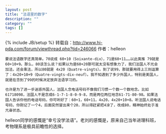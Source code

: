 ```yaml
---
layout: post
title: "法语里的数字"
description: ""
category: ""
tags: []
---
```

{% include JB/setup %}
	转载自：http://www.hi-pda.com/forum/viewthread.php?tid=246066 作者：helleon 
	
	要说法语数字还真简单。70说成 60+10（Soixante-dix），71是60+11……以此类推 79就是60+10+9。那么，80该怎么说？如果以为是60+20那可就太没有想象力了，我们法国人不光会加法，还会乘法，所以80就是 4x20（Quatre-vingts）。到了说99，那就要用得上三则运算了：4x20+10+9（Quatre-vingts-dix-neuf）。我不知遇到了多少外国人，特别是美国人，就是在念到了99的时候决定放弃法语学习的。
	
	也许是为了进一步迷惑外国人，法国人念电话号码不像我们习惯一个数一个数地念。比如61718098，法国人不是念成6-1-7-1-8-0-9-8，而是两位两位地念61-71-80-98。如果法国人告诉你他的电话号码，你可听好了：60+1，60+11，4x20，4x20+10+8。听法国人说电话号码，你刚记了一个4，后面突然冒出来个20，所以得赶紧把4涂了，改成80，精神始终处于准亢奋状态。


helleon同学的感慨是“幸亏没学法语”。老刘的感慨是，原来自己当年进理科班，考物理系是极具前瞻性的选择。
